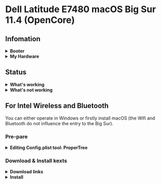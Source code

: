 # Dell Latitude E7480 macOS Big Sur 11.4 (OpenCore)

## Infomation

<details>  
<summary><strong>Booter</strong></summary>
</br>
OpenCore 0.7.0 / 0.7.1
</details>

<details>  
<summary><strong>My Hardware</strong></summary>
</br>

| Model              | Dell Latitude E7480                        |
|:-------------------|:-------------------------------------------|
| Processor          | Intel Core i7-7700U                        |
| Graphics           | Integrated Intel HD Graphics 630           |
| Memory             | 8GB 2133MHz DDR4 * 2                       |
| Display            | 13" 2K (2560x1440) with ELAN Touchscreen   |
| Storage            | Sandisk 1T M.2 NVMe SSD                    |
| WLAN + Bluetooth   | Broadcom BCM94360Z4                        |
| Camera             | 1920x1080 FHD Webcam                       |
| Fingerprint Reader | No                                         |
| Soundcard          | Realtek ALC256                             |
| Keyboard           | Backlit Keyboard                           |
| Trackpad           | ALPS Touchpad                              |

Tips: 
* For macOS 12 Monterey, DW1820 do not work well (can not use Airdrop, Handoff and Sidercar). Therefore I change it to BCM94360Z4 and it works well!
* Strongly recommand you to re-create USBMap.kext for your own laptop with this [tool](https://github.com/corpnewt/USBMap) 
* If you change your hardware (like wireless), re-create the USBMap.kext as well.

</details>

## Status

<details>  
<summary><strong>What's working</strong></summary>
</br>

- [x] Intel HD 630 Graphics `incuding graphics acceleration`
- [x] All USB ports
- [x] Internal camera
- [x] WiFi using [AirportBrcmFixup](https://github.com/acidanthera/AirportBrcmFixup)
- [x] Bluetooth using [BrcmFirmareData and BrcmPatchRAM3](https://github.com/acidanthera/BrcmPatchRAM)
- [x] Shutdown/ Reboot/ Sleep/ Wake
- [x] Speakers and headphones jack
- [x] Intel Gigabit Ethernet
- [x] App Store
- [x] (unsure) iMessage and Facetime 
- [x] miniDP and HDMI with digital audio passthrough(If you experience cursor lags, try turning on and off one of the displays.)
- [x] Keyboard and Trackpad(two finger vertical swipes)
- [x] Airdrop , Handoff and Sidecar
- [x] SD Card Reader using [Sinetek-rtsx](https://github.com/cholonam/Sinetek-rtsx)

</details>

<details>  
<summary><strong>What's not working</strong></summary>
</br>

- [ ] Multitouch gestures for ALPS touchpad.

</details>

## For Intel Wireless and Bluetooth

You can either operate in Windows or firstly install macOS (the Wifi and Bluetooth do not influence the entry to the Big Sur).

### Pre-pare
<details>  
<summary><strong>Editing Config.plist tool: ProperTree</strong></summary>
</br>

* Download: [ProperTree](https://github.com/corpnewt/ProperTree)
* Zip: Zip the downloaded files to the Desktop 
* Run ProperTree

  * For Windows user: run ProperTree.bat
  * For macOS user: run ProperTree.command

</details>


### Download & Install kexts

<details>  
<summary><strong>Download links</strong></summary>
</br>

- WiFi using [AirportItlwm](https://github.com/OpenIntelWireless/itlwm)
- Bluetooth using [IntelBluetoothFirmware and IntelBluetoothInjector](https://github.com/OpenIntelWireless/IntelBluetoothFirmware)

</details>

<details>  
<summary><strong>Install </strong></summary>
</br>

- In thd dir `\EFI\OC\Kexts\`, remove the files 

  * `BrcmBluetoothInjector.kext`
  * `BrcmFirmwareData.kext`
  * `BrcmPatchRAM3.kext`

- Zip and Copy the listing files to `\EFI\OC\Kexts\`

  * `AirportItlwm.kext`
  * `IntelBluetoothFirmware.kext`
  * `IntelBluetoothInjector.kext` 

- Run ProperTree
- In the menu bar, choose `Files` -> `OC snapshot` -> choose the folder `\EFI\OC`
- Save files
- Reboot(in macOS) or install and enjoy!

</details>


